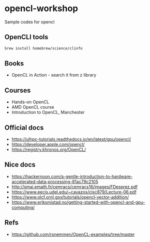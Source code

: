 # opencl-workshop

Sample codes for opencl

## OpenCLI tools

```sh
brew install homebrew/science/clinfo
```

## Books

* OpenCL in Action - search it from z library

## Courses

* Hands-on OpenCL
* AMD OpenCL course
* Introduction to OpenCL, Manchester

## Official docs

* <https://ulhpc-tutorials.readthedocs.io/en/latest/gpu/opencl/>
* <https://developer.apple.com/opencl/>
* <https://registry.khronos.org/OpenCL/>

## Nice docs

* <https://hackernoon.com/a-gentle-introduction-to-hardware-accelerated-data-processing-81ac79c2105>
* <http://smai.emath.fr/cemracs/cemracs16/images/FDesprez.pdf>
* <https://www.eecis.udel.edu/~cavazos/cisc879/Lecture-06.pdf>
* <https://www.olcf.ornl.gov/tutorials/opencl-vector-addition/>
* <https://www.eriksmistad.no/getting-started-with-opencl-and-gpu-computing/>

## Refs

* <https://github.com/rsnemmen/OpenCL-examples/tree/master>

